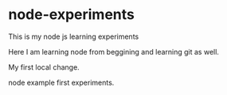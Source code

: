 # node-experiments
This is my node js learning experiments

Here I am learning node from beggining and learning git as well.

My first local change.

node example first experiments.

